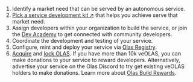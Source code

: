 1. Identify a market need that can be served by an autonomous service.
1. [Pick a service development kit ↗](https://olas.network/#kits) that helps you achieve serve that market need.
1. Assign developers within your organization to build the service, or join the [Dev Academy](https://www.valory.xyz/academy) to get connected with community developers.
1. Coordinate the development and testing of your service.
1. Configure, mint and deploy your service via [Olas Registry](https://registry.olas.network).
1. [Acquire](https://olas.network/olas-token#get-olas) and [lock OLAS](https://member.olas.network). If you have more than 10k veOLAS, you can make donations to your service to reward developers. Alternatively, advertise your service on the Olas Discord to try get existing veOLAS holders to make donations. Learn more about [Olas Build Rewards](https://olas.network/build). 
